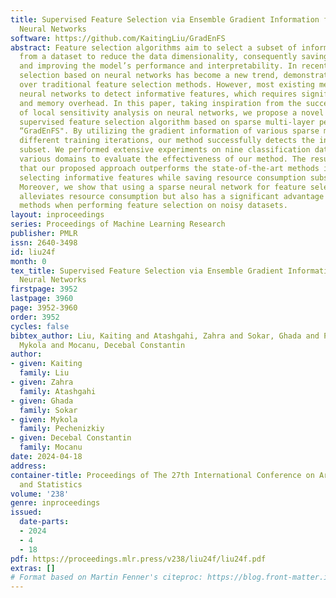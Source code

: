 ```yaml
---
title: Supervised Feature Selection via Ensemble Gradient Information from Sparse
  Neural Networks
software: https://github.com/KaitingLiu/GradEnFS
abstract: Feature selection algorithms aim to select a subset of informative features
  from a dataset to reduce the data dimensionality, consequently saving resource consumption
  and improving the model’s performance and interpretability. In recent years, feature
  selection based on neural networks has become a new trend, demonstrating superiority
  over traditional feature selection methods. However, most existing methods use dense
  neural networks to detect informative features, which requires significant computational
  and memory overhead. In this paper, taking inspiration from the successful application
  of local sensitivity analysis on neural networks, we propose a novel resource-efficient
  supervised feature selection algorithm based on sparse multi-layer perceptron called
  “GradEnFS". By utilizing the gradient information of various sparse models from
  different training iterations, our method successfully detects the informative feature
  subset. We performed extensive experiments on nine classification datasets spanning
  various domains to evaluate the effectiveness of our method. The results demonstrate
  that our proposed approach outperforms the state-of-the-art methods in terms of
  selecting informative features while saving resource consumption substantially.
  Moreover, we show that using a sparse neural network for feature selection not only
  alleviates resource consumption but also has a significant advantage over other
  methods when performing feature selection on noisy datasets.
layout: inproceedings
series: Proceedings of Machine Learning Research
publisher: PMLR
issn: 2640-3498
id: liu24f
month: 0
tex_title: Supervised Feature Selection via Ensemble Gradient Information from Sparse
  Neural Networks
firstpage: 3952
lastpage: 3960
page: 3952-3960
order: 3952
cycles: false
bibtex_author: Liu, Kaiting and Atashgahi, Zahra and Sokar, Ghada and Pechenizkiy,
  Mykola and Mocanu, Decebal Constantin
author:
- given: Kaiting
  family: Liu
- given: Zahra
  family: Atashgahi
- given: Ghada
  family: Sokar
- given: Mykola
  family: Pechenizkiy
- given: Decebal Constantin
  family: Mocanu
date: 2024-04-18
address:
container-title: Proceedings of The 27th International Conference on Artificial Intelligence
  and Statistics
volume: '238'
genre: inproceedings
issued:
  date-parts:
  - 2024
  - 4
  - 18
pdf: https://proceedings.mlr.press/v238/liu24f/liu24f.pdf
extras: []
# Format based on Martin Fenner's citeproc: https://blog.front-matter.io/posts/citeproc-yaml-for-bibliographies/
---
```


